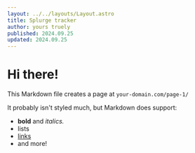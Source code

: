 ```yaml
---
layout: ../../layouts/Layout.astro
title: Splurge tracker
author: yours truely
published: 2024.09.25
updated: 2024.09.25
---
```


# Hi there!

This Markdown file creates a page at `your-domain.com/page-1/`

It probably isn't styled much, but Markdown does support:
- **bold** and _italics._
- lists
- [links](https://astro.build)
- and more!